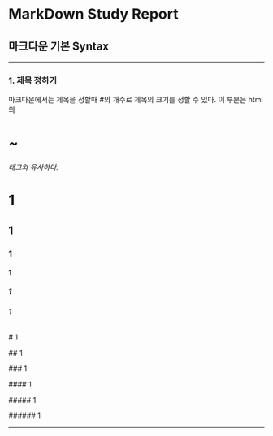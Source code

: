 # MarkDown Study Report

## 마크다운 기본 Syntax

---

### 1. 제목 정하기

마크다운에서는 제목을 정할때 #의 개수로 제목의 크기를 정할 수 있다. 이 부분은 html의 <h1> ~ <h6> 태그와 유사하다.

# 1 

## 1

### 1

#### 1

##### 1

###### 1



\# 1

\## 1

\### 1

\#### 1

\##### 1

\###### 1

---

